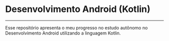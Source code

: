 # Desenvolvimento Android (Kotlin)
***

Esse repositório apresenta o meu progresso no estudo autônomo no Desenvolvimento Android utilizando a linguagem Kotlin.
